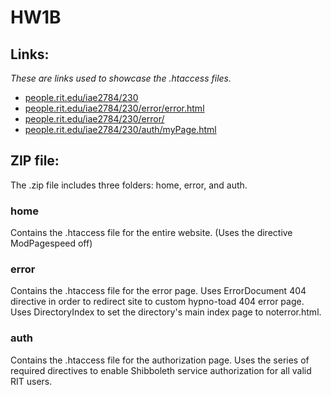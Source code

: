 # HW1B

## Links:
*These are links used to showcase the .htaccess files.*

- [people.rit.edu/iae2784/230](https://people.rit.edu/iae2784/230/ "Link to Homepage for IGME 230 class.")
- [people.rit.edu/iae2784/230/error/error.html](https://people.rit.edu/iae2784/230/error/error.html "Link to custom 404 error page for IGME 230 class.")
- [people.rit.edu/iae2784/230/error/](https://people.rit.edu/iae2784/230/error/ "Link to NotError.HTML page for IGME 230 class.")
- [people.rit.edu/iae2784/230/auth/myPage.html](https://people.rit.edu/iae2784/230/auth/myPage.html "Link to page requiring authorization on the website.") 

## ZIP file:
The .zip file includes three folders: home, error, and auth.

### home
Contains the .htaccess file for the entire website.
(Uses the directive ModPagespeed off)

### error
Contains the .htaccess file for the error page.
Uses ErrorDocument 404 directive in order to redirect site to custom hypno-toad 404 error page.
Uses DirectoryIndex to set the directory's main index page to noterror.html.

### auth
Contains the .htaccess file for the authorization page.
Uses the series of required directives to enable Shibboleth service authorization for all valid RIT users.
